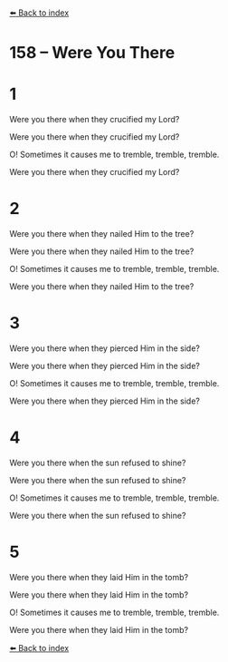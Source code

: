 [⬅️ Back to index](../README.md)

# 158 – Were You There





# 1

Were you there when they crucified my Lord?

Were you there when they crucified my Lord?

O! Sometimes it causes me to tremble, tremble, tremble.

Were you there when they crucified my Lord?



# 2

Were you there when they nailed Him to the tree?

Were you there when they nailed Him to the tree?

O! Sometimes it causes me to tremble, tremble, tremble.

Were you there when they nailed Him to the tree?



# 3

Were you there when they pierced Him in the side?

Were you there when they pierced Him in the side?

O! Sometimes it causes me to tremble, tremble, tremble.

Were you there when they pierced Him in the side?



# 4

Were you there when the sun refused to shine?

Were you there when the sun refused to shine?

O! Sometimes it causes me to tremble, tremble, tremble.

Were you there when the sun refused to shine?



# 5

Were you there when they laid Him in the tomb?

Were you there when they laid Him in the tomb?

O! Sometimes it causes me to tremble, tremble, tremble.

Were you there when they laid Him in the tomb?

[⬅️ Back to index](../README.md)
